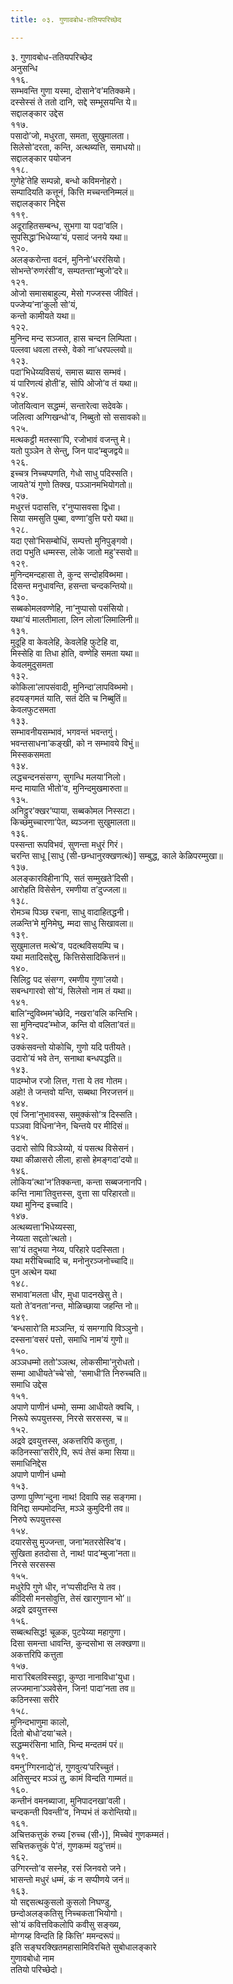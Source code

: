 ```yaml
---
title: ०३. गुणावबोध-ततियपरिच्छेद

---
```

३. गुणावबोध-ततियपरिच्छेद  
अनुसन्धि  
११६.  
सम्भवन्ति गुणा यस्मा, दोसाने’व’मतिक्कमे।  
दस्सेस्सं ते ततो दानि, सद्दे सम्भूसयन्ति ये॥  
सद्दालङ्कार उद्देस  
११७.  
पसादो’जो, मधुरता, समता, सुखुमालता।  
सिलेसो’दरता, कन्ति, अत्थब्यत्ति, समाधयो॥  
सद्दालङ्कार पयोजन  
११८.  
गुणेहे’तेहि सम्पन्नो, बन्धो कविमनोहरो।  
सम्पादियति कत्तूनं, कित्ति मच्चन्तनिम्मलं॥  
सद्दालङ्कार निद्देस  
११९.  
अदूराहितसम्बन्ध, सुभगा या पदा’वलि।  
सुपसिद्धा’भिधेय्या’यं, पसादं जनये यथा॥  
१२०.  
अलङ्करोन्ता वदनं, मुनिनो’धररंसियो।  
सोभन्ते’रुणरंसी’व, सम्पतन्ता’म्बुजो’दरे॥  
१२१.  
ओजो समासबाहुल्य, मेसो गज्जस्स जीवितं।  
पज्जेप्य’ना’कुलो सो’यं,  
कन्तो कामीयते यथा॥  
१२२.  
मुनिन्द मन्द सञ्जात, हास चन्दन लिम्पिता।  
पल्लवा धवला तस्से, वेको ना’धरपल्लवो॥  
१२३.  
पदा’भिधेय्यविसयं, समास ब्यास सम्भवं।  
यं पारिणत्यं होती’ह, सोपि ओजो’व तं यथा॥  
१२४.  
जोतयित्वान सद्धम्मं, सन्तारेत्वा सदेवके।  
जलित्वा अग्गिखन्धो’व, निब्बुतो सो ससावको॥  
१२५.  
मत्थकट्ठी मतस्सा’पि, रजोभावं वजन्तु मे।  
यतो पुञ्ञेन ते सेन्तु, जिन पाद’म्बुजद्वये॥  
१२६.  
इच्चत्र निच्चप्पणति, गेधो साधु पदिस्सति।  
जायते’यं गुणो तिक्ख, पञ्ञानमभियोगतो॥  
१२७.  
मधुरत्तं पदासत्ति, र’नुप्पासवसा द्विधा।  
सिया समसुति पुब्बा, वण्णा’वुत्ति परो यथा॥  
१२८.  
यदा एसो’भिसम्बोधिं, सम्पत्तो मुनिपुङ्गवो।  
तदा पभुति धम्मस्स, लोके जातो महु’स्सवो॥  
१२९.  
मुनिन्दमन्दहासा ते, कुन्द सन्दोहविब्भमा।  
दिसन्त मनुधावन्ति, हसन्ता चन्दकन्तियो॥  
१३०.  
सब्बकोमलवण्णेहि, ना’नुप्पासो पसंसियो।  
यथा’यं मालतीमाला, लिन लोला’लिमालिनी॥  
१३१.  
मुदूहि वा केवलेहि, केवलेहि फुटेहि वा,  
मिस्सेहि वा तिधा होति, वण्णेहि समता यथा॥  
केवलमुदुसमता  
१३२.  
कोकिला’लापसंवादी, मुनिन्दा’लापविब्भमो।  
हदयङ्गमतं याति, सतं देति च निब्बुतिं॥  
केवलफुटसमता  
१३३.  
सम्भावनीयसम्भावं, भगवन्तं भवन्तगुं।  
भवन्तसाधना’कङ्खी, को न सम्भावये विभुं॥  
मिस्सकसमता  
१३४.  
लद्धचन्दनसंसग्ग, सुगन्धि मलया’निलो।  
मन्द मायाति भीतो’व, मुनिन्दमुखमारुता॥  
१३५.  
अनिट्ठुर’क्खर’प्पाया, सब्बकोमल निस्सटा।  
किच्छमुच्चारणा’पेत, ब्यञ्जना सुखुमालता॥  
१३६.  
पस्सन्ता रूपविभवं, सुणन्ता मधुरं गिरं।  
चरन्ति साधू [साधु (सी-छन्धानुरक्खणत्थं)] सम्बुद्ध, काले केळिपरम्मुखा॥  
१३७.  
अलङ्कारविहीना’पि, सतं सम्मुखते’दिसी।  
आरोहति विसेसेन, रमणीया त’दुज्जला॥  
१३८.  
रोमञ्च पिञ्छ रचना, साधु वादाहितद्धनी।  
लळन्ति’मे मुनिमेघु, म्मदा साधु सिखावला॥  
१३९.  
सुखुमालत्त मत्थे’व, पदत्थविसयम्पि च।  
यथा मतादिसद्देसु, कित्तिसेसादिकित्तनं॥  
१४०.  
सिलिट्ठ पद संसग्ग, रमणीय गुणा’लयो।  
सबन्धगारवो सो’यं, सिलेसो नाम तं यथा॥  
१४१.  
बालि’न्दुविब्भम’च्छेदि, नखरा’वलि कन्तिभि।  
सा मुनिन्दपद’म्भोज, कन्ति वो वलिता’वतं॥  
१४२.  
उक्कंसवन्तो योकोचि, गुणो यदि पतीयते।  
उदारो’यं भवे तेन, सनाथा बन्धपद्धति॥  
१४३.  
पादम्भोज रजो लित्त, गत्ता ये तव गोतम।  
अहो! ते जन्तवो यन्ति, सब्बथा निरजत्तनं॥  
१४४.  
एवं जिना’नुभावस्स, समुक्कंसो’त्र दिस्सति।  
पञ्ञवा विधिना’नेन, चिन्तये पर मीदिसं॥  
१४५.  
उदारो सोपि विञ्ञेय्यो, यं पसत्थ विसेसनं।  
यथा कीळासरो लीला, हासो हेमङ्गदा’दयो॥  
१४६.  
लोकिय’त्था’न’तिक्कन्ता, कन्ता सब्बजनानपि।  
कन्ति नामा’तिवुत्तस्स, वुत्ता सा परिहारतो॥  
यथा मुनिन्द इच्चादि।  
१४७.  
अत्थब्यत्ता’भिधेय्यस्सा,  
नेय्यता सद्दतो’त्थतो।  
सा’यं तदुभया नेय्य, परिहारे पदस्सिता।  
यथा मरीचिच्चादि च, मनोनुरञ्जनोच्चादि॥  
पुन अत्थेन यथा  
१४८.  
सभावा’मलता धीर, मुधा पादनखेसु ते।  
यतो ते’वनता’नन्त, मोळिच्छाया जहन्ति नो॥  
१४९.  
‘बन्धसारो’ति मञ्ञन्ति, यं समग्गापि विञ्ञुनो।  
दस्सना’वसरं पत्तो, समाधि नाम’यं गुणो॥  
१५०.  
अञ्ञधम्मो ततो’ञ्ञत्थ, लोकसीमा’नुरोधतो।  
सम्मा आधीयते’च्चे’सो, ‘समाधी’ति निरुच्चति॥  
समाधि उद्देस  
१५१.  
अपाणे पाणीनं धम्मो, सम्मा आधीयते क्वचि,।  
निरूपे रूपयुत्तस्स, निरसे सरसस्स, च॥  
१५२.  
अद्रवे द्रवयुत्तस्स, अकत्तरिपि कत्तुता,।  
कठिनस्सा’सरीरे,पि, रूपं तेसं कमा सिया॥  
समाधिनिद्देस  
अपाणे पाणीनं धम्मो  
१५३.  
उण्णा पुण्णि’न्दुना नाथ! दिवापि सह सङ्गमा।  
विनिद्दा सम्पमोदन्ति, मञ्ञे कुमुदिनी तव॥  
निरुपे रूपयुत्तस्स  
१५४.  
दयारसेसु मुज्जन्ता, जना’मतरसेस्वि’व।  
सुखिता हतदोसा ते, नाथ! पाद’म्बुजा’नता॥  
निरसे सरसस्स  
१५५.  
मधुरेपि गुणे धीर, न’प्पसीदन्ति ये तव।  
कीदिसी मनसोवुत्ति, तेसं खारगुणान भो’॥  
अद्रवे द्रवयुत्तस्स  
१५६.  
सब्बत्थसिद्ध! चूळक, पुटपेय्या महागुणा।  
दिसा समन्ता धावन्ति, कुन्दसोभा स लक्खणा॥  
अकत्तरिपि कत्तुता  
१५७.  
मारा’रिबलविस्सट्ठा, कुण्ठा नानाविधा’युधा।  
लज्जमाना’ञ्ञवेसेन, जिन! पादा’नता तव॥  
कठिनस्सा सरीरे  
१५८.  
मुनिन्दभाणुमा कालो,  
दितो बोधो’दया’चले।  
सद्धम्मरंसिना भाति, भिन्द मन्दतमं परं॥  
१५९.  
वमनु’ग्गिरनाद्ये’तं, गुणवुत्य’परिच्चुतं।  
अतिसुन्दर मञ्ञं तु, कामं विन्दति गाम्मतं॥  
१६०.  
कन्तीनं वमनब्याजा, मुनिपादनखा’वली।  
चन्दकन्ती पिवन्ती’व, निप्पभं तं करोन्तियो॥  
१६१.  
अचित्तकत्तुकं रुच्य [रुच्च (सी॰)], मिच्चेवं गुणकम्मतं।  
सचित्तकत्तुकं पे’तं, गुणकम्मं यदु’त्तमं॥  
१६२.  
उग्गिरन्तो’व सस्नेह, रसं जिनवरो जने।  
भासन्तो मधुरं धम्मं, कं न सप्पीणये जनं॥  
१६३.  
यो सद्दसत्थकुसलो कुसलो निघण्डु,  
छन्दोअलङ्कतिसु निच्चकता’भियोगो।  
सो’यं कवित्तविकलोपि कवीसु सङ्ख्य,  
मोग्गय्ह विन्दति हि कित्ति’ ममन्दरूपं॥  
इति सङ्घरक्खितमहासामिविरचिते सुबोधालङ्कारे  
गुणावबोधो नाम  
ततियो परिच्छेदो।  
